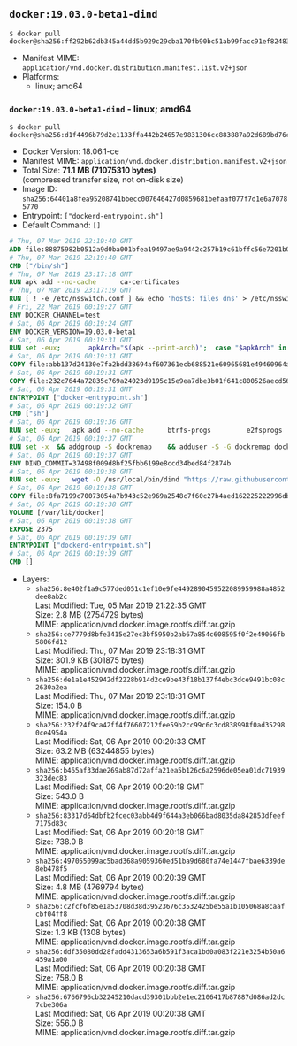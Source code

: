## `docker:19.03.0-beta1-dind`

```console
$ docker pull docker@sha256:ff292b62db345a44dd5b929c29cba170fb90bc51ab99facc91ef824830ea60d3
```

-	Manifest MIME: `application/vnd.docker.distribution.manifest.list.v2+json`
-	Platforms:
	-	linux; amd64

### `docker:19.03.0-beta1-dind` - linux; amd64

```console
$ docker pull docker@sha256:d1f4496b79d2e1133ffa442b24657e9831306cc883887a92d689bd76cc4a908b
```

-	Docker Version: 18.06.1-ce
-	Manifest MIME: `application/vnd.docker.distribution.manifest.v2+json`
-	Total Size: **71.1 MB (71075310 bytes)**  
	(compressed transfer size, not on-disk size)
-	Image ID: `sha256:64401a8fea95208741bbecc007646427d0859681befaaf077f7d1e6a70785770`
-	Entrypoint: `["dockerd-entrypoint.sh"]`
-	Default Command: `[]`

```dockerfile
# Thu, 07 Mar 2019 22:19:40 GMT
ADD file:88875982b0512a9d0ba001bfea19497ae9a9442c257b19c61bffc56e7201b0c3 in / 
# Thu, 07 Mar 2019 22:19:40 GMT
CMD ["/bin/sh"]
# Thu, 07 Mar 2019 23:17:18 GMT
RUN apk add --no-cache 		ca-certificates
# Thu, 07 Mar 2019 23:17:19 GMT
RUN [ ! -e /etc/nsswitch.conf ] && echo 'hosts: files dns' > /etc/nsswitch.conf
# Fri, 22 Mar 2019 00:19:27 GMT
ENV DOCKER_CHANNEL=test
# Sat, 06 Apr 2019 00:19:24 GMT
ENV DOCKER_VERSION=19.03.0-beta1
# Sat, 06 Apr 2019 00:19:31 GMT
RUN set -eux; 		apkArch="$(apk --print-arch)"; 	case "$apkArch" in 		x86_64) dockerArch='x86_64' ;; 		armhf) dockerArch='armel' ;; 		aarch64) dockerArch='aarch64' ;; 		ppc64le) dockerArch='ppc64le' ;; 		s390x) dockerArch='s390x' ;; 		*) echo >&2 "error: unsupported architecture ($apkArch)"; exit 1 ;;	esac; 		if ! wget -O docker.tgz "https://download.docker.com/linux/static/${DOCKER_CHANNEL}/${dockerArch}/docker-${DOCKER_VERSION}.tgz"; then 		echo >&2 "error: failed to download 'docker-${DOCKER_VERSION}' from '${DOCKER_CHANNEL}' for '${dockerArch}'"; 		exit 1; 	fi; 		tar --extract 		--file docker.tgz 		--strip-components 1 		--directory /usr/local/bin/ 	; 	rm docker.tgz; 		dockerd --version; 	docker --version
# Sat, 06 Apr 2019 00:19:31 GMT
COPY file:abb137d24130e7fa2bdd38694af607361ecb688521e60965681e49460964a204 in /usr/local/bin/modprobe 
# Sat, 06 Apr 2019 00:19:31 GMT
COPY file:232c7644a72835c769a24023d9195c15e9ea7dbe3b01f641c800526aecd5676b in /usr/local/bin/ 
# Sat, 06 Apr 2019 00:19:31 GMT
ENTRYPOINT ["docker-entrypoint.sh"]
# Sat, 06 Apr 2019 00:19:32 GMT
CMD ["sh"]
# Sat, 06 Apr 2019 00:19:36 GMT
RUN set -eux; 	apk add --no-cache 		btrfs-progs 		e2fsprogs 		e2fsprogs-extra 		iptables 		xfsprogs 		xz 		pigz 	; 	if zfs="$(apk info --no-cache --quiet zfs)" && [ -n "$zfs" ]; then 		apk add --no-cache zfs; 	fi
# Sat, 06 Apr 2019 00:19:37 GMT
RUN set -x 	&& addgroup -S dockremap 	&& adduser -S -G dockremap dockremap 	&& echo 'dockremap:165536:65536' >> /etc/subuid 	&& echo 'dockremap:165536:65536' >> /etc/subgid
# Sat, 06 Apr 2019 00:19:37 GMT
ENV DIND_COMMIT=37498f009d8bf25fbb6199e8ccd34bed84f2874b
# Sat, 06 Apr 2019 00:19:38 GMT
RUN set -eux; 	wget -O /usr/local/bin/dind "https://raw.githubusercontent.com/docker/docker/${DIND_COMMIT}/hack/dind"; 	chmod +x /usr/local/bin/dind
# Sat, 06 Apr 2019 00:19:38 GMT
COPY file:8fa7199c70073054a7b943c52e969a2548c7f60c27b4aed162225222996db4a9 in /usr/local/bin/ 
# Sat, 06 Apr 2019 00:19:38 GMT
VOLUME [/var/lib/docker]
# Sat, 06 Apr 2019 00:19:38 GMT
EXPOSE 2375
# Sat, 06 Apr 2019 00:19:39 GMT
ENTRYPOINT ["dockerd-entrypoint.sh"]
# Sat, 06 Apr 2019 00:19:39 GMT
CMD []
```

-	Layers:
	-	`sha256:8e402f1a9c577ded051c1ef10e9fe4492890459522089959988a4852dee8ab2c`  
		Last Modified: Tue, 05 Mar 2019 21:22:35 GMT  
		Size: 2.8 MB (2754729 bytes)  
		MIME: application/vnd.docker.image.rootfs.diff.tar.gzip
	-	`sha256:ce7779d8bfe3415e27ec3bf5950b2ab67a854c608595f0f2e49066fb5806fd12`  
		Last Modified: Thu, 07 Mar 2019 23:18:31 GMT  
		Size: 301.9 KB (301875 bytes)  
		MIME: application/vnd.docker.image.rootfs.diff.tar.gzip
	-	`sha256:de1a1e452942df2228b914d2ce9be43f18b137f4ebc3dce9491bc08c2630a2ea`  
		Last Modified: Thu, 07 Mar 2019 23:18:31 GMT  
		Size: 154.0 B  
		MIME: application/vnd.docker.image.rootfs.diff.tar.gzip
	-	`sha256:232f24f9ca42ff4f76607212fee59b2cc99c6c3cd838998f0ad352980ce4954a`  
		Last Modified: Sat, 06 Apr 2019 00:20:33 GMT  
		Size: 63.2 MB (63244855 bytes)  
		MIME: application/vnd.docker.image.rootfs.diff.tar.gzip
	-	`sha256:b465af33dae269ab87d72affa21ea5b126c6a2596de05ea01dc71939323dec83`  
		Last Modified: Sat, 06 Apr 2019 00:20:18 GMT  
		Size: 543.0 B  
		MIME: application/vnd.docker.image.rootfs.diff.tar.gzip
	-	`sha256:83317d64dbfb2fcec03abb4d9f644a3eb066bad8035da842853dfeef7175d83c`  
		Last Modified: Sat, 06 Apr 2019 00:20:18 GMT  
		Size: 738.0 B  
		MIME: application/vnd.docker.image.rootfs.diff.tar.gzip
	-	`sha256:497055099ac5bad368a9059360ed51ba9d680fa74e1447fbae6339de8eb478f5`  
		Last Modified: Sat, 06 Apr 2019 00:20:39 GMT  
		Size: 4.8 MB (4769794 bytes)  
		MIME: application/vnd.docker.image.rootfs.diff.tar.gzip
	-	`sha256:c2fcf6f85e1a53708d38d39523676c3532425be55a1b105068a8caafcbf04ff8`  
		Last Modified: Sat, 06 Apr 2019 00:20:38 GMT  
		Size: 1.3 KB (1308 bytes)  
		MIME: application/vnd.docker.image.rootfs.diff.tar.gzip
	-	`sha256:ddf35080dd28fadd4313653a6b591f3aca1bd0a083f221e3254b50a6459a1a00`  
		Last Modified: Sat, 06 Apr 2019 00:20:38 GMT  
		Size: 758.0 B  
		MIME: application/vnd.docker.image.rootfs.diff.tar.gzip
	-	`sha256:6766796cb32245210dacd39301bbb2e1ec2106417b87887d086ad2dc7cbe306a`  
		Last Modified: Sat, 06 Apr 2019 00:20:38 GMT  
		Size: 556.0 B  
		MIME: application/vnd.docker.image.rootfs.diff.tar.gzip
